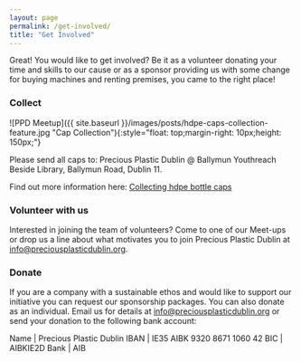 ```yaml
---
layout: page
permalink: /get-involved/
title: "Get Involved"
---
```


Great! You would like to get involved? Be it as a volunteer donating your time and skills to our cause or as a sponsor providing us with some change for buying machines and renting premises, you came to the right place!

### Collect

![PPD Meetup]({{ site.baseurl }}/images/posts/hdpe-caps-collection-feature.jpg "Cap Collection"){:style="float: top;margin-right: 10px;height: 150px;"}

Please send all caps to: Precious Plastic Dublin @ Ballymun Youthreach Beside Library, Ballymun Road, Dublin 11.

Find out more information here: [Collecting hdpe bottle caps](https://www.preciousplasticdublin.org/collecting-hdpe-bottle-caps-recycling/)

### Volunteer with us

Interested in joining the team of volunteers? Come to one of our Meet-ups or drop us a line about what motivates you to join Precious Plastic Dublin at [info@preciousplasticdublin.org](mailto:info@preciousplasticdublin.org).

### Donate

If you are a company with a sustainable ethos and would like to support our initiative you can request our sponsorship packages. You can also donate as an individual. Email us for details at [info@preciousplasticdublin.org](mailto:info@preciousplasticdublin.org) or send your donation to the following bank account:

Name | Precious Plastic Dublin
IBAN | IE35 AIBK 9320 8671 1060 42
BIC | AIBKIE2D
Bank | AIB



